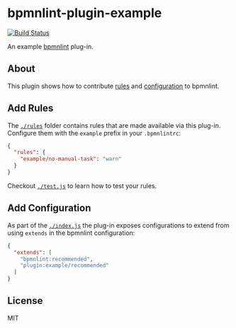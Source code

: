 # bpmnlint-plugin-example

[![Build Status](https://travis-ci.org/bpmn-io/bpmnlint-plugin-example.svg?branch=master)](https://travis-ci.org/bpmn-io/bpmnlint-plugin-example)

An example [bpmnlint](https://github.com/bpmn-io/bpmnlint) plug-in.


## About

This plugin shows how to contribute [rules](#add-rules) and
[configuration](#add-configuration) to bpmnlint.


## Add Rules

The [`./rules`](./rules) folder contains rules that are made available via
this plug-in. Configure them with the `example` prefix in your `.bpmnlintrc`:

```json
{
  "rules": {
    "example/no-manual-task": "warn"
  }
}
```

Checkout [`./test.js`](./test.js) to learn how to test your rules.


## Add Configuration

As part of the [`./index.js`](./index.js) the plug-in exposes configurations
to extend from using `extends` in the bpmnlint configuration:

```json
{
  "extends": [
    "bpmnlint:recommended",
    "plugin:example/recommended"
  ]
}
```


## License

MIT
